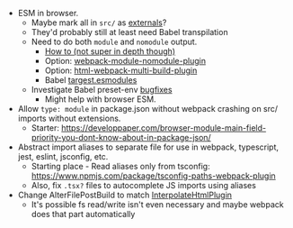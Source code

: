 * ESM in browser.
    - Maybe mark all in `src/` as [externals](https://webpack.js.org/configuration/externals/)?
    - They'd probably still at least need Babel transpilation
    - Need to do both `module` and `nomodule` output.
        + [How to (not super in depth though)](https://dev.to/thejohnstew/differential-serving-3dkf)
        + Option: [webpack-module-nomodule-plugin](https://www.npmjs.com/package/webpack-module-nomodule-plugin)
        + Option: [html-webpack-multi-build-plugin](https://www.npmjs.com/package/html-webpack-multi-build-plugin)
        + Babel [targest.esmodules](https://babeljs.io/docs/en/babel-preset-env#targetsesmodules)
    - Investigate Babel preset-env [bugfixes](https://babeljs.io/docs/en/babel-preset-env#bugfixes)
        + Might help with browser ESM.
* Allow `type: module` in package.json without webpack crashing on src/ imports without extensions.
    - Starter: https://developpaper.com/browser-module-main-field-priority-you-dont-know-about-in-package-json/
* Abstract import aliases to separate file for use in webpack, typescript, jest, eslint, jsconfig, etc.
    - Starting place - Read aliases only from tsconfig: https://www.npmjs.com/package/tsconfig-paths-webpack-plugin
    - Also, fix `.tsx?` files to autocomplete JS imports using aliases
* Change AlterFilePostBuild to match [InterpolateHtmlPlugin](https://github.com/egoist/interpolate-html-plugin)
    - It's possible fs read/write isn't even necessary and maybe webpack does that part automatically
